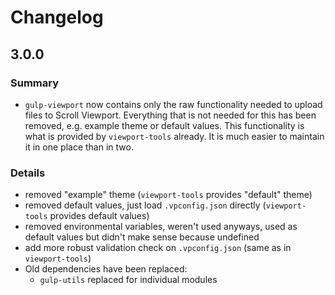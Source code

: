 # Changelog

## 3.0.0

### Summary

- `gulp-viewport` now contains only the raw functionality needed to upload files to Scroll Viewport. Everything that is not needed for this has been removed, e.g. example theme or default values. This functionality is what is provided by `viewport-tools` already. It is much easier to maintain it in one place than in two.

### Details

- removed "example" theme (`viewport-tools` provides "default" theme)
- removed default values, just load `.vpconfig.json` directly (`viewport-tools` provides default values)
- removed environmental variables, weren't used anyways, used as default values but didn't make sense because undefined
- add more robust validation check on `.vpconfig.json` (same as in `viewport-tools`)
- Old dependencies have been replaced:
    - `gulp-utils` replaced for individual modules